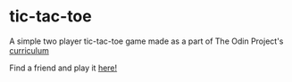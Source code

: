 # tic-tac-toe

A simple two player tic-tac-toe game made as a part of The Odin Project's [curriculum](https://www.theodinproject.com/courses/javascript/lessons/tic-tac-toe-javascript)

Find a friend and play it [here!](https://mmboyce.github.io/tic-tac-toe/)
